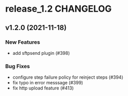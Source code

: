 # release_1.2 CHANGELOG

## v1.2.0 (2021-11-18)

### New Features

- add sftpsend plugin (#398)

### Bug Fixes

- configure step failure policy for reinject steps (#394)
- fix typo in error messsage (#399)
- fix http upload feature (#413)


